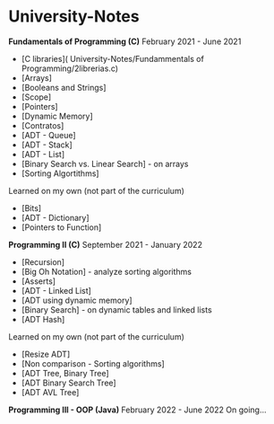 # University-Notes

**Fundamentals of Programming (C)** February 2021 - June 2021
  - [C libraries]( University-Notes/Fundammentals of Programming/2librerias.c)
  - [Arrays]
  - [Booleans and Strings]
  - [Scope]
  - [Pointers]
  - [Dynamic Memory]
  - [Contratos]
  - [ADT - Queue]
  - [ADT - Stack]
  - [ADT - List]
  - [Binary Search vs. Linear Search] - on arrays
  - [Sorting Algortithms]

Learned on my own (not part of the curriculum)
  - [Bits]
  - [ADT - Dictionary]
  - [Pointers to Function]
  
**Programming II (C)** September 2021 - January 2022
  - [Recursion]
  - [Big Oh Notation] - analyze sorting algorithms
  - [Asserts]
  - [ADT - Linked List]
  - [ADT using dynamic memory]
  - [Binary Search] - on dynamic tables and linked lists
  - [ADT Hash]

Learned on my own (not part of the curriculum)
  - [Resize ADT]
  - [Non comparison - Sorting algorithms]
  - [ADT Tree, Binary Tree]
  - [ADT Binary Search Tree]
  - [ADT AVL Tree]
  
**Programming III - OOP (Java)** February 2022 - June 2022
On going...
